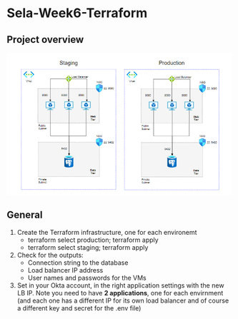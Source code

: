 # Sela-Week6-Terraform
## Project overview
![Layout](Terraform/assets/week-6-envs.png)
## General

1. Create the Terraform infrastructure, one for each environemt
    - terraform select production; terraform apply
    - terraform select staging; terraform apply
1. Check for the outputs: 
    - Connection string to the database 
    - Load balancer IP address
    - User names and passwords for the VMs
1. Set in your Okta account, in the right application settings with the new LB IP. Note you need to have **2 applications**, one for each envirnment (and each one has a different IP for its own load balancer and of course a different key and secret for the .env file)